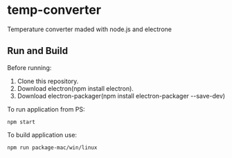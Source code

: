 # temp-converter
Temperature converter maded with node.js and electrone

## Run and Build

Before running:

1. Clone this repository.
2. Download electron(npm install electron).
3. Download electron-packager(npm install electron-packager --save-dev)

To run application from PS:
```
npm start
```

To build application use:

```
npm run package-mac/win/linux
```

